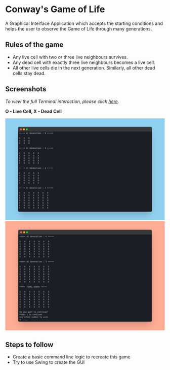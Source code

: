 # Conway's Game of Life

A Graphical Interface Application which accepts the starting conditions and helps the user to observe the Game of Life through many generations.

## Rules of the game

-   Any live cell with two or three live neighbours survives.
-   Any dead cell with exactly three live neighbours becomes a live cell.
-   All other live cells die in the next generation. Similarly, all other dead cells stay dead.

## Screenshots

_To view the full Terminal interaction, please click [here](http://p.ip.fi/142e)._

**O - Live Cell, X - Dead Cell**

![ss1](images/ss1.png)
![ss2](images/ss2.png)

## Steps to follow

-   Create a basic command line logic to recreate this game
-   Try to use Swing to create the GUI
